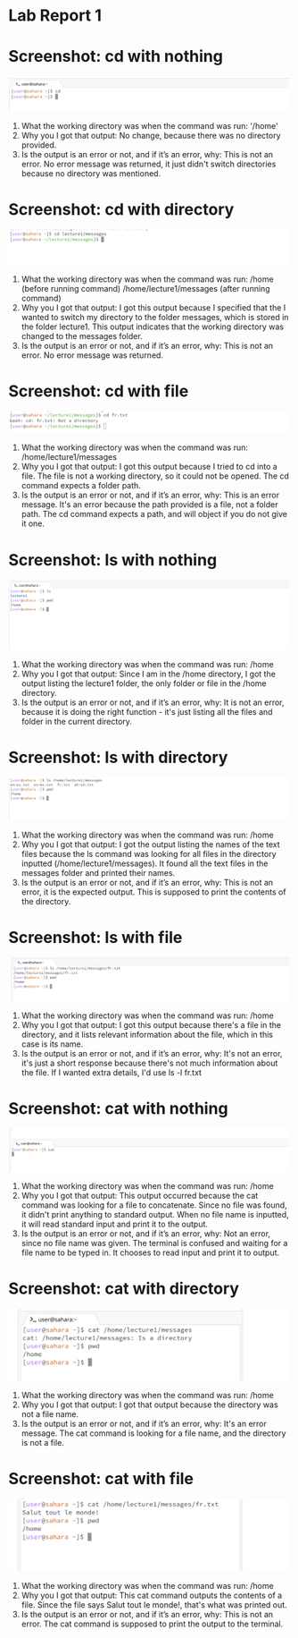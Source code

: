 # Lab Report 1

# Screenshot: cd with nothing
![Image](cd_none.png)

1. What the working directory was when the command was run: '/home'
2. Why you I got that output: No change, because there was no directory provided.
3. Is the output is an error or not, and if it’s an error, why: This is not an error. No error message was returned, it just didn't switch directories because no directory was mentioned.

# Screenshot: cd with directory
![cd_directory](cd_directory.png)

1. What the working directory was when the command was run: /home (before running command) /home/lecture1/messages (after running command)
2. Why you I got that output: I got this output because I specified that the I wanted to switch my directory to the folder messages, which is stored in the folder lecture1. This output indicates that the working directory was changed to the messages folder.
3. Is the output is an error or not, and if it’s an error, why: This is not an error. No error message was returned.

# Screenshot: cd with file
![Image](cd_text.png)

1. What the working directory was when the command was run: /home/lecture1/messages
2. Why you I got that output: I got this output because I tried to cd into a file. The file is not a working directory, so it could not be opened. The cd command expects a folder path.
3. Is the output is an error or not, and if it’s an error, why: This is an error message. It's an error because the path provided is a file, not a folder path. The cd command expects a path, and will object if you do not give it one.

# Screenshot: ls with nothing
![ls_none](ls_none.png)
1. What the working directory was when the command was run: /home
2. Why you I got that output: Since I am in the /home directory, I got the output listing the lecture1 folder, the only folder or file in the /home directory.
3. Is the output is an error or not, and if it’s an error, why: It is not an error, because it is doing the right function - it's just listing all the files and folder in the current directory.

# Screenshot: ls with directory
![ls_directory](ls_directory.png)
1. What the working directory was when the command was run: /home
2. Why you I got that output: I got the output listing the names of the text files because the ls command was looking for all files in the directory inputted (/home/lecture1/messages). It found all the text files in the messages folder and printed their names.
3. Is the output is an error or not, and if it’s an error, why: This is not an error, it is the expected output. This is supposed to print the contents of the directory.
   
# Screenshot: ls with file
![ls_text](ls_text.png)
1. What the working directory was when the command was run: /home
2. Why you I got that output: I got this output because there's a file in the directory, and it lists relevant information about the file, which in this case is its name.
3. Is the output is an error or not, and if it’s an error, why: It's not an error, it's just a short response because there's not much information about the file. If I wanted extra details, I'd use ls -l fr.txt

# Screenshot: cat with nothing
![cat_none](cat_none.png)
1. What the working directory was when the command was run: /home
2. Why you I got that output: This output occurred because the cat command was looking for a file to concatenate. Since no file was found, it didn't print anything to standard output. When no file name is inputted, it will read standard input and print it to the output.
3. Is the output is an error or not, and if it’s an error, why: Not an error, since no file name was given. The terminal is confused and waiting for a file name to be typed in. It chooses to read input and print it to output.

# Screenshot: cat with directory
![cat_directory](cat_directory.png)
1. What the working directory was when the command was run: /home
2. Why you I got that output: I got that output because the directory was not a file name. 
3. Is the output is an error or not, and if it’s an error, why: It's an error message. The cat command is looking for a file name, and the directory is not a file.
   
# Screenshot: cat with file
![cat_text](cat_text.png)
1. What the working directory was when the command was run: /home
2. Why you I got that output: This cat command outputs the contents of a file. Since the file says Salut tout le monde!, that's what was printed out.
3. Is the output is an error or not, and if it’s an error, why: This is not an error. The cat command is supposed to print the output to the terminal.



